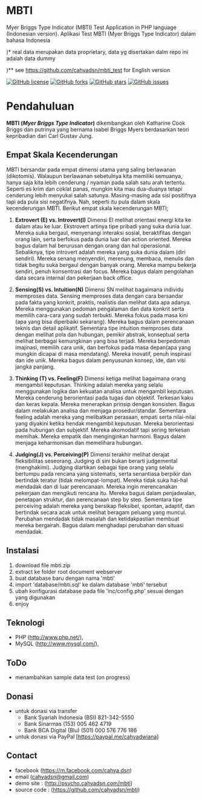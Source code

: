 # MBTI
Myer Briggs Type Indicator (MBTI) Test Application in PHP language (Indonesian version). Aplikasi Test MBTI (Myer Briggs Type Indicator) dalam bahasa Indonesia

)* real data merupakan data proprietary, data yg disertakan dalm repo ini adalah data dummy

)** see https://github.com/cahyadsn/mbti_test for English version

[![GitHub license](https://img.shields.io/badge/license-MIT-blue.svg)](https://raw.githubusercontent.com/cahyadsn/disc_id/master/LICENSE)
[![GitHub forks](https://img.shields.io/github/forks/cahyadsn/mbti.svg)](https://github.com/cahyadsn/mbti/network)
[![GitHub stars](https://img.shields.io/github/stars/cahyadsn/mbti.svg)](https://github.com/cahyadsn/mbti/stargazers)
[![GitHub issues](https://img.shields.io/github/issues/cahyadsn/mbti.svg)](https://github.com/cahyadsn/mbti/issues)

# Pendahuluan
**MBTI (*Myer Briggs Type Indicator*)** dikembangkan oleh Katharine Cook Briggs dan putrinya yang bernama Isabel Briggs Myers berdasarkan teori kepribadian dari Carl Gustav Jung.

## Empat Skala Kecenderungan
MBTI bersandar pada empat dimensi utama yang saling berlawanan (dikotomis). Walaupun berlawanan sebetulnya kita memiliki semuanya, hanya saja kita lebih cenderung / nyaman pada salah satu arah tertentu. Seperti es krim dan coklat panas, mungkin kita mau dua-duanya tetapi cenderung lebih menyukai salah satunya. Masing-masing ada sisi positifnya tapi ada pula sisi negatifnya. Nah, seperti itu pula dalam skala kecenderungan MBTI. Berikut empat skala kecenderungan MBTI;

1. **Extrovert (E) vs. Introvert(I)** 
Dimensi EI melihat orientasi energi kita ke dalam atau ke luar. Ekstrovert artinya tipe pribadi yang suka dunia luar. Mereka suka bergaul, menyenangi interaksi sosial, beraktifitas dengan orang lain, serta berfokus pada dunia luar dan action oriented. Mereka bagus dalam hal berurusan dengan orang dan hal operasional. Sebaliknya, tipe introvert adalah mereka yang suka dunia dalam
(diri sendiri). Mereka senang menyendiri, merenung, membaca, menulis dan tidak begitu suka bergaul dengan banyak orang.  Mereka mampu bekerja sendiri, penuh konsentrasi dan focus. Mereka bagus dalam pengolahan data secara internal dan pekerjaan back office.

2. **Sensing(S) vs. Intuition(N)** 
Dimensi SN melihat bagaimana individu memproses data. Sensing memproses data dengan cara bersandar pada fakta yang konkrit, praktis, realistis dan melihat data apa adanya. Mereka menggunakan pedoman pengalaman dan data konkrit serta memilih cara-cara yang sudah terbukti. Mereka fokus pada masa kini
(apa yang bisa diperbaiki sekarang). Mereka bagus dalam perencanaan teknis dan detail aplikatif. Sementara tipe intuition memproses data dengan melihat pola dan hubungan, pemikir abstrak, konseptual serta melihat berbagai kemungkinan yang bisa terjadi. Mereka berpedoman imajinasi, memilih cara unik, dan berfokus pada masa depan(apa yang mungkin dicapai di masa mendatang). Mereka inovatif, penuh inspirasi dan ide unik. Mereka bagus dalam penyusunan konsep, ide, dan visi jangka panjang.

3. **Thinking (T) vs. Feeling(F)** 
Dimensi ketiga melihat bagaimana orang mengambil keputusan. Thinking adalah mereka yang selalu menggunakan logika dan kekuatan analisa untuk mengambil keputusan. Mereka cenderung berorientasi pada tugas dan objektif. Terkesan kaku dan keras kepala. Mereka menerapkan prinsip dengan konsisten. Bagus dalam melakukan analisa dan menjaga prosedur/standar. Sementara feeling adalah mereka yang melibatkan perasaan, empati serta nilai-nilai yang diyakini ketika hendak mengambil keputusan. Mereka berorientasi pada hubungan dan subjektif. Mereka akomodatif tapi sering terkesan memihak. Mereka empatik dan menginginkan harmoni. Bagus dalam menjaga keharmonisan dan memelihara hubungan.

4. **Judging(J) vs. Perceiving(P)** 
Dimensi terakhir melihat derajat fleksibilitas seseorang. Judging di sini bukan berarti judgemental
(menghakimi). Judging diartikan sebagai tipe orang yang selalu bertumpu pada rencana yang sistematis, serta senantiasa berpikir dan bertindak teratur (tidak melompat-lompat). Mereka tidak suka hal-hal mendadak dan di luar perencanaan. Mereka ingin merencanakan pekerjaan dan mengikuti rencana itu.  Mereka bagus dalam penjadwalan, penetapan struktur, dan perencanaan step by step. Sementara tipe perceiving adalah mereka yang bersikap fleksibel, spontan, adaptif, dan bertindak secara acak untuk melihat beragam peluang yang muncul. Perubahan mendadak tidak masalah dan ketidakpastian membuat mereka bergairah. Bagus dalam menghadapi perubahan dan situasi mendadak.

## Instalasi
1. download file mbti.zip 
2. extract ke folder root document webserver
3. buat database baru dengan nama 'mbti'
4. import 'database/mbti.sql' ke dalam database 'mbti' tersebut
5. ubah konfigurasi database pada file 'inc/config.php' sesuai dengan yang digunakan 
6. enjoy

## Teknologi
+ PHP (http://www.php.net/), 
+ MySQL (http://www.mysql.com/),

## ToDo
+ menambahkan sample data test (on progress)

## Donasi
- untuk donasi via transfer 
    - Bank Syariah Indonesia (BSI) 821-342-5550
    - Bank Sinarmas (153) 005 462 4719
    - Bank BCA Digital (Blu) (501) 000 576 776 186
- untuk donasi via PayPal [https://paypal.me/cahyadwiana]

## Contact
+ facebook (https://m.facebook.com/cahya.dsn)
+ email (cahyadsn@gmail.com)
+ demo site    : (http://psycho.cahyadsn.com/mbti)
+ source code  : (https://github.com/cahyadsn/mbti)
